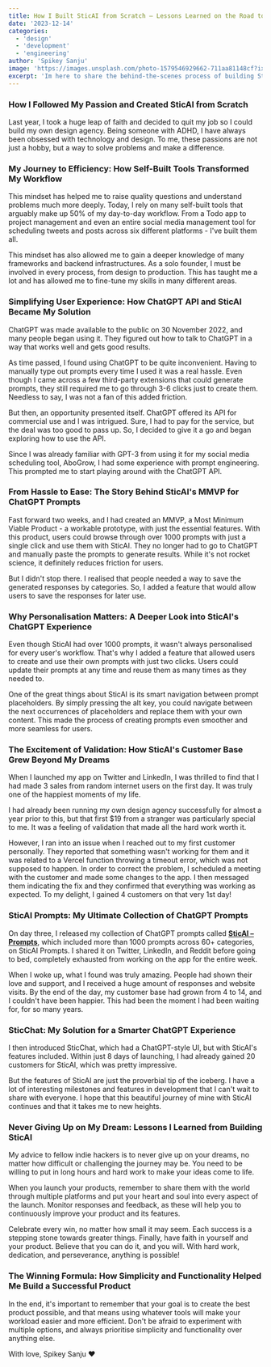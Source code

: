 ```yaml
---
title: How I Built SticAI from Scratch – Lessons Learned on the Road to Success
date: '2023-12-14'
categories:
  - 'design'
  - 'development'
  - 'engineering'
author: 'Spikey Sanju'
image: 'https://images.unsplash.com/photo-1579546929662-711aa81148cf?ixlib=rb-4.0.3&ixid=MnwxMjA3fDB8MHxwaG90by1wYWdlfHx8fGVufDB8fHx8&auto=format&fit=crop&w=1470&q=80',
excerpt: 'Im here to share the behind-the-scenes process of building SticAI from scratch. Join me as I discuss my workflows, challenges faced, and how I made my first sale. Lets dive into the exciting journey of building a successful product!'
---
```


<script lang="ts">
	import Quote from '$lib/components/quote/Quote.svelte';
</script>

### How I Followed My Passion and Created SticAI from Scratch

Last year, I took a huge leap of faith and decided to quit my job so I could build my own design agency. Being someone with ADHD, I have always been obsessed with technology and design. To me, these passions are not just a hobby, but a way to solve problems and make a difference.

### My Journey to Efficiency: How Self-Built Tools Transformed My Workflow

This mindset has helped me to raise quality questions and understand problems much more deeply. Today, I rely on many self-built tools that arguably make up 50% of my day-to-day workflow. From a Todo app to project management and even an entire social media management tool for scheduling tweets and posts across six different platforms - I've built them all.

This mindset has also allowed me to gain a deeper knowledge of many frameworks and backend infrastructures. As a solo founder, I must be involved in every process, from design to production. This has taught me a lot and has allowed me to fine-tune my skills in many different areas.

### Simplifying User Experience: How ChatGPT API and SticAI Became My Solution

ChatGPT was made available to the public on 30 November 2022, and many people began using it. They figured out how to talk to ChatGPT in a way that works well and gets good results.

As time passed, I found using ChatGPT to be quite inconvenient. Having to manually type out prompts every time I used it was a real hassle. Even though I came across a few third-party extensions that could generate prompts, they still required me to go through 3-6 clicks just to create them. Needless to say, I was not a fan of this added friction.

But then, an opportunity presented itself. ChatGPT offered its API for commercial use and I was intrigued. Sure, I had to pay for the service, but the deal was too good to pass up. So, I decided to give it a go and began exploring how to use the API.

Since I was already familiar with GPT-3 from using it for my social media scheduling tool, AboGrow, I had some experience with prompt engineering. This prompted me to start playing around with the ChatGPT API.

### From Hassle to Ease: The Story Behind SticAI's MMVP for ChatGPT Prompts

Fast forward two weeks, and I had created an MMVP, a Most Minimum Viable Product - a workable prototype, with just the essential features. With this product, users could browse through over 1000 prompts with just a single click and use them with SticAI. They no longer had to go to ChatGPT and manually paste the prompts to generate results. While it's not rocket science, it definitely reduces friction for users.

But I didn't stop there. I realised that people needed a way to save the generated responses by categories. So, I added a feature that would allow users to save the responses for later use.

### Why Personalisation Matters: A Deeper Look into SticAI's ChatGPT Experience

Even though SticAI had over 1000 prompts, it wasn't always personalised for every user's workflow. That's why I added a feature that allowed users to create and use their own prompts with just two clicks. Users could update their prompts at any time and reuse them as many times as they needed to.

One of the great things about SticAI is its smart navigation between prompt placeholders. By simply pressing the alt key, you could navigate between the next occurrences of placeholders and replace them with your own content. This made the process of creating prompts even smoother and more seamless for users.

### The Excitement of Validation: How SticAI's Customer Base Grew Beyond My Dreams

When I launched my app on Twitter and LinkedIn, I was thrilled to find that I had made 3 sales from random internet users on the first day. It was truly one of the happiest moments of my life.

I had already been running my own design agency successfully for almost a year prior to this, but that first $19 from a stranger was particularly special to me. It was a feeling of validation that made all the hard work worth it.

However, I ran into an issue when I reached out to my first customer personally. They reported that something wasn't working for them and it was related to a Vercel function throwing a timeout error, which was not supposed to happen. In order to correct the problem, I scheduled a meeting with the customer and made some changes to the app. I then messaged them indicating the fix and they confirmed that everything was working as expected. To my delight, I gained 4 customers on that very 1st day!

### SticAI Prompts: My Ultimate Collection of ChatGPT Prompts

On day three, I released my collection of ChatGPT prompts called **[SticAI – Prompts](https://www.sticai.com/prompts)**, which included more than 1000 prompts across 60+ categories, on SticAI Prompts. I shared it on Twitter, LinkedIn, and Reddit before going to bed, completely exhausted from working on the app for the entire week.

When I woke up, what I found was truly amazing. People had shown their love and support, and I received a huge amount of responses and website visits. By the end of the day, my customer base had grown from 4 to 14, and I couldn't have been happier. This had been the moment I had been waiting for, for so many years.

### SticChat: My Solution for a Smarter ChatGPT Experience

I then introduced SticChat, which had a ChatGPT-style UI, but with SticAI's features included. Within just 8 days of launching, I had already gained 20 customers for SticAI, which was pretty impressive.

But the features of SticAI are just the proverbial tip of the iceberg. I have a lot of interesting milestones and features in development that I can't wait to share with everyone. I hope that this beautiful journey of mine with SticAI continues and that it takes me to new heights.

### Never Giving Up on My Dream: Lessons I Learned from Building SticAI

My advice to fellow indie hackers is to never give up on your dreams, no matter how difficult or challenging the journey may be. You need to be willing to put in long hours and hard work to make your ideas come to life.

When you launch your products, remember to share them with the world through multiple platforms and put your heart and soul into every aspect of the launch. Monitor responses and feedback, as these will help you to continuously improve your product and its features.

Celebrate every win, no matter how small it may seem. Each success is a stepping stone towards greater things. Finally, have faith in yourself and your product. Believe that you can do it, and you will. With hard work, dedication, and perseverance, anything is possible!

### The Winning Formula: How Simplicity and Functionality Helped Me Build a Successful Product

In the end, it's important to remember that your goal is to create the best product possible, and that means using whatever tools will make your workload easier and more efficient. Don't be afraid to experiment with multiple options, and always prioritise simplicity and functionality over anything else.

<Quote
    		quote="After all, the success of your product depends on providing value to your customers, not on having the fanciest tech stack or framework."
    		author="Spikey Sanju"
    		borderColor="border-yellow-300"
    		textColor="text-gray-900"
    	/>

With love,
Spikey Sanju ♥️
